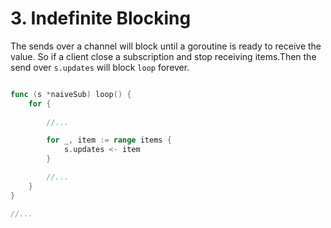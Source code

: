 # 3. Indefinite Blocking

The sends over a channel will block until a goroutine is ready to receive
the value. So if a client close a subscription and stop receiving items.Then
the  send over `s.updates` will block `loop` forever.

```go

func (s *naiveSub) loop() {
    for {
        
        //...

        for _, item := range items {
            s.updates <- item
        }

        //...
    }
}

//...

```
